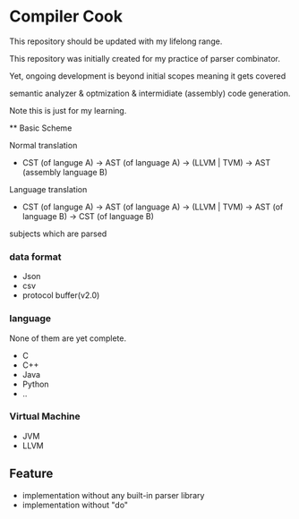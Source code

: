 # Compiler Cook

This repository should be updated with my lifelong range.

This repository was initially created for my practice of parser combinator.

Yet, ongoing development is beyond initial scopes meaning it gets covered

semantic analyzer & optmization & intermidiate (assembly) code generation.

Note this is just for my learning.

** Basic Scheme

Normal translation

* CST (of languge A) -> AST (of language A) -> (LLVM | TVM) -> AST (assembly language B)

Language translation

* CST (of languge A) -> AST (of language A) -> (LLVM | TVM) -> AST (of language B) -> CST (of language B)


subjects which are parsed

### data format

* Json
* csv 
* protocol buffer(v2.0)

### language

None of them are yet complete. 

* C
* C++
* Java 
* Python
* ..

### Virtual Machine

* JVM 
* LLVM


## Feature

* implementation without any built-in parser library
* implementation without "do"



